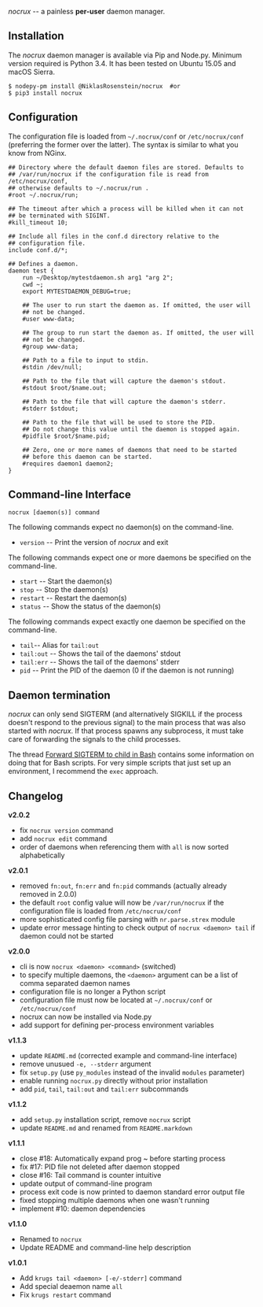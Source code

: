 
*nocrux* -- a painless **per-user** daemon manager.

## Installation

The *nocrux* daemon manager is available via Pip and Node.py. Minimum version
required is Python 3.4. It has been tested on Ubuntu 15.05 and macOS Sierra.

    $ nodepy-pm install @NiklasRosenstein/nocrux  #or
    $ pip3 install nocrux

## Configuration

The configuration file is loaded from `~/.nocrux/conf` or `/etc/nocrux/conf`
(preferring the former over the latter). The syntax is similar to what you
know from NGinx.

    ## Directory where the default daemon files are stored. Defaults to
    ## /var/run/nocrux if the configuration file is read from /etc/nocrux/conf,
    ## otherwise defaults to ~/.nocrux/run .
    #root ~/.nocrux/run;
    
    ## The timeout after which a process will be killed when it can not
    ## be terminated with SIGINT.
    #kill_timeout 10;

    ## Include all files in the conf.d directory relative to the
    ## configuration file.
    include conf.d/*;

    ## Defines a daemon.
    daemon test {
        run ~/Desktop/mytestdaemon.sh arg1 "arg 2";
        cwd ~;
        export MYTESTDAEMON_DEBUG=true;

        ## The user to run start the daemon as. If omitted, the user will
        ## not be changed.
        #user www-data;

        ## The group to run start the daemon as. If omitted, the user will
        ## not be changed.
        #group www-data;

        ## Path to a file to input to stdin.
        #stdin /dev/null;

        ## Path to the file that will capture the daemon's stdout.
        #stdout $root/$name.out;

        ## Path to the file that will capture the daemon's stderr.
        #stderr $stdout;

        ## Path to the file that will be used to store the PID.
        ## Do not change this value until the daemon is stopped again.
        #pidfile $root/$name.pid;

        ## Zero, one or more names of daemons that need to be started
        ## before this daemon can be started.
        #requires daemon1 daemon2;
    }

## Command-line Interface

    nocrux [daemon(s)] command

The following commands expect no daemon(s) on the command-line.

- `version` -- Print the version of *nocrux* and exit

The following commands expect one or more daemons be specified on the command-line.

- `start` -- Start the daemon(s)
- `stop` -- Stop the daemon(s)
- `restart` -- Restart the daemon(s)
- `status` -- Show the status of the daemon(s)

The following commands expect exactly one daemon be specified on the command-line.

- `tail`-- Alias for `tail:out`
- `tail:out` -- Shows the tail of the daemons' stdout
- `tail:err` -- Shows the tail of the daemons' stderr
- `pid` -- Print the PID of the daemon (0 if the daemon is not running)

## Daemon termination

*nocrux* can only send SIGTERM (and alternatively SIGKILL if the process
doesn't respond to the previous signal) to the main process that was also
started with *nocrux*. If that process spawns any subprocess, it must take
care of forwarding the signals to the child processes.

The thread [Forward SIGTERM to child in Bash](http://unix.stackexchange.com/q/146756/73728)
contains some information on doing that for Bash scripts. For very simple
scripts that just set up an environment, I recommend the `exec` approach.

## Changelog

__v2.0.2__

- fix `nocrux version` command
- add `nocrux edit` command
- order of daemons when referencing them with `all` is now sorted alphabetically

__v2.0.1__

* removed `fn:out`, `fn:err` and `fn:pid` commands (actually already removed in 2.0.0)
* the default `root` config value will now be `/var/run/nocrux` if the
  configuration file is loaded from `/etc/nocrux/conf`
* more sophisticated config file parsing with `nr.parse.strex` module
* update error message hinting to check output of `nocrux <daemon> tail` if
  daemon could not be started

__v2.0.0__

* cli is now `nocrux <daemon> <command>` (switched)
* to specify multiple daemons, the `<daemon>` argument can be a list of
  comma separated daemon names
* configuration file is no longer a Python script
* configuration file must now be located at `~/.nocrux/conf` or
  `/etc/nocrux/conf`
* nocrux can now be installed via Node.py
* add support for defining per-process environment variables

__v1.1.3__

* update `README.md` (corrected example and command-line interface)
* remove unusued `-e, --stderr` argument
* fix `setup.py` (use `py_modules` instead of the invalid `modules` parameter)
* enable running `nocrux.py` directly without prior installation
* add `pid`, `tail`, `tail:out` and `tail:err` subcommands

__v1.1.2__

* add `setup.py` installation script, remove `nocrux` script
* update `README.md` and renamed from `README.markdown`

__v1.1.1__

* close #18: Automatically expand prog ~ before starting process
* fix #17: PID file not deleted after daemon stopped
* close #16: Tail command is counter intuitive
* update output of command-line program
* process exit code is now printed to daemon standard error output file
* fixed stopping multiple daemons when one wasn't running
* implement #10: daemon dependencies

__v1.1.0__

* Renamed to `nocrux`
* Update README and command-line help description

__v1.0.1__

* Add `krugs tail <daemon> [-e/-stderr]` command
* Add special deaemon name `all`
* Fix `krugs restart` command
